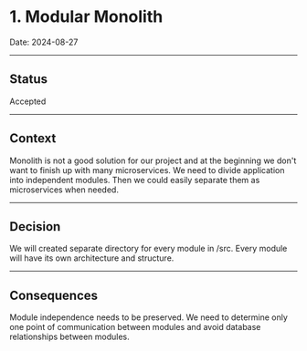 # 1. Modular Monolith

Date: 2024-08-27

___

## Status

Accepted

___

## Context

Monolith is not a good solution for our project and at the beginning we don't want to finish up with many microservices. 
We need to divide application into independent modules. Then we could easily separate them as microservices when needed.

___

## Decision

We will created separate directory for every module in /src. Every module will have its own architecture and structure.

___

## Consequences

Module independence needs to be preserved. We need to determine only one point of communication between modules and 
avoid database relationships between modules.

